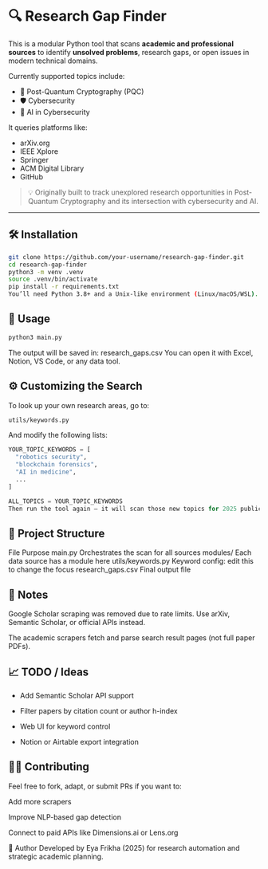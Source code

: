 # 🔍 Research Gap Finder

This is a modular Python tool that scans **academic and professional sources** to identify **unsolved problems**, research gaps, or open issues in modern technical domains.

Currently supported topics include:

- 🔐 Post-Quantum Cryptography (PQC)
- 🛡️ Cybersecurity
- 🤖 AI in Cybersecurity

It queries platforms like:
- arXiv.org
- IEEE Xplore
- Springer
- ACM Digital Library
- GitHub

> 💡 Originally built to track unexplored research opportunities in Post-Quantum Cryptography and its intersection with cybersecurity and AI.

---

## 🛠 Installation

```bash
git clone https://github.com/your-username/research-gap-finder.git
cd research-gap-finder
python3 -m venv .venv
source .venv/bin/activate
pip install -r requirements.txt
You’ll need Python 3.8+ and a Unix-like environment (Linux/macOS/WSL).
```

## 🚀 Usage
```bash
python3 main.py
```

The output will be saved in:
research_gaps.csv
You can open it with Excel, Notion, VS Code, or any data tool.

## ⚙️ Customizing the Search
To look up your own research areas, go to:

```bash
utils/keywords.py
```

And modify the following lists:

```python
YOUR_TOPIC_KEYWORDS = [
  "robotics security",
  "blockchain forensics",
  "AI in medicine",
  ...
]

ALL_TOPICS = YOUR_TOPIC_KEYWORDS
Then run the tool again — it will scan those new topics for 2025 publications and GitHub trends.
```

## 📁 Project Structure
File	Purpose
main.py	Orchestrates the scan for all sources
modules/	Each data source has a module here
utils/keywords.py	Keyword config: edit this to change the focus
research_gaps.csv	Final output file

## 📌 Notes
Google Scholar scraping was removed due to rate limits. Use arXiv, Semantic Scholar, or official APIs instead.

The academic scrapers fetch and parse search result pages (not full paper PDFs).

## 📈 TODO / Ideas
 - Add Semantic Scholar API support

 - Filter papers by citation count or author h-index

 - Web UI for keyword control

 - Notion or Airtable export integration

## 🙋‍♀️ Contributing
Feel free to fork, adapt, or submit PRs if you want to:

Add more scrapers

Improve NLP-based gap detection

Connect to paid APIs like Dimensions.ai or Lens.org

🧠 Author
Developed by Eya Frikha (2025) for research automation and strategic academic planning.
